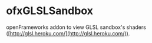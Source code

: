 ofxGLSLSandbox
==============

openFrameworks addon to view GLSL sandbox's shaders ([http://glsl.heroku.com/](http://glsl.heroku.com/)).